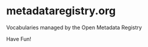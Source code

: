 metadataregistry.org
====================

Vocabularies managed by the Open Metadata Registry

Have Fun!
